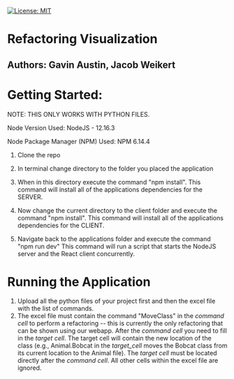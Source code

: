 [![License: MIT](https://img.shields.io/badge/License-MIT-yellow.svg)](https://opensource.org/licenses/MIT)
# Refactoring Visualization
## Authors: Gavin Austin, Jacob Weikert

# Getting Started:

NOTE: THIS ONLY WORKS WITH PYTHON FILES.

Node Version Used: NodeJS - 12.16.3

Node Package Manager (NPM) Used: NPM 6.14.4

1. Clone the repo

2. In terminal change directory to the folder you placed the application

3. When in this directory execute the command "npm install".
This command will install all of the applications dependencies for the SERVER.

4. Now change the current directory to the client folder and execute the command "npm install".
This command will install all of the applications dependencies for the CLIENT.

5. Navigate back to the applications folder and execute the command "npm run dev"
This command will run a script that starts the NodeJS server and the React client concurrently.

# Running the Application
1. Upload all the python files of your project first and then the excel file with the list of commands.
2. The excel file must contain the command "MoveClass" in the _command cell_ to perform a refactoring -- this is 
   currently the only refactoring that can be shown using our webapp. After the _command cell_ you need to fill 
   in the _target cell_. The target cell will contain the new location of the class 
   (e.g., Animal.Bobcat in the _target_cell_ moves the Bobcat class from its current location to the Animal file). 
   The _target cell_ must be located directly after the _command cell_. All other cells within the excel file are 
   ignored.